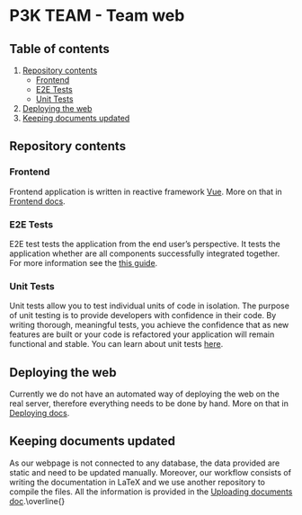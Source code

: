 # P3K TEAM - Team web

## Table of contents

1. [Repository contents](#repository-contents)
    - [Frontend](#frontend)
    - [E2E Tests](#e2e-tests)
    - [Unit Tests](#unit-tests)
1. [Deploying the web](#deploying-the-web)
1. [Keeping documents updated](#keeping-documents-updated)

## Repository contents

### Frontend

Frontend application is written in reactive framework [Vue](https://vuejs.org). More on that in [Frontend docs](docs/FRONTEND.md).

### E2E Tests

E2E test tests the application from the end user’s perspective. It tests the application whether are all components successfully integrated together.
For more information see the [this guide](docs/E2E_TESTS.md).

### Unit Tests

Unit tests allow you to test individual units of code in isolation. The purpose of unit testing is to provide developers with confidence in their code. By writing thorough, meaningful tests, you achieve the confidence that as new features are built or your code is refactored your application will remain functional and stable.
You can learn about unit tests [here](docs/UNIT_TESTS.md).

## Deploying the web

Currently we do not have an automated way of deploying the web on the real server,
therefore everything needs to be done by hand.
More on that in [Deploying docs](docs/DEPLOY.md).

## Keeping documents updated

As our webpage is not connected to any database, the data provided are static and
need to be updated manually.
Moreover, our workflow consists of writing the documentation in LaTeX
and we use another repository to compile the files.
All the information is provided in the [Uploading documents doc](docs/UPLOADING_DOCUMENTS.md).\overline{}
